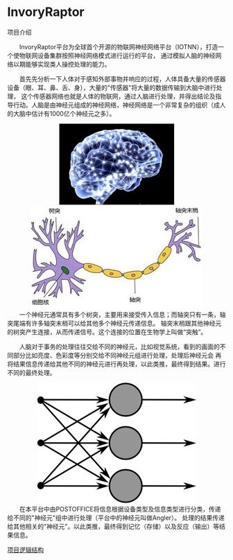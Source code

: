 # InvoryRaptor
项目介绍

　　InvoryRaptor平台为全球首个开源的物联网神经网络平台（IOTNN），打造一个使物联网设备集群按照神经网络模式进行运行的平台，
通过模拟人脑的神经网络以期能够实现类人操控处理的能力。

　　首先先分析一下人体对于感知外部事物并响应的过程，人体具备大量的传感器设备（眼、耳、鼻、舌、身），大量的"传感器"将大量的数据传输到大脑中进行处理，
这个传感器网络也就是人体的物联网，通过人脑进行处理，并得出结论及指导行动。人脑是由神经元组成的神经网络，神经网络是一个非常复杂的组织（成人的大脑中估计有1000亿个神经元之多）。
<div align=center>
<img src="https://github.com/IvoryRaptor/InvoryRaptor/blob/master/resource/dn.jpg" alt="system" title="system" width="265" height="187" />
<img src="https://github.com/IvoryRaptor/InvoryRaptor/blob/master/resource/sjy.jpg" alt="system" title="system" width="398" height="237" />
</div>
　　一个神经元通常具有多个树突，主要用来接受传入信息；而轴突只有一条，轴突尾端有许多轴突末梢可以给其他多个神经元传递信息。
轴突末梢跟其他神经元的树突产生连接，从而传递信号。这个连接的位置在生物学上叫做“突触”。

　　人脑对于事务的处理往往交给不同的神经元，比如视觉系统，看到的画面的不同部分比如亮度、色彩度等分别交给不同神经元组进行处理，处理后神经元会
再将结果信息传递给其他不同的神经元进行再处理，以此类推，最终得到结果。进行不同的最终处理。
<div align=center>
<img src="https://github.com/IvoryRaptor/InvoryRaptor/blob/master/resource/nn.png" alt="system" title="system" width="367" height="278" />
</div>
　　在本平台中由POSTOFFICE将信息根据设备类型及信息类型进行分类，传递给不同的"神经元"组中进行处理（平台中的神经元叫做Angler）。
处理的结果传递给其他相关的"神经元"。以此类推，最终得到记忆（存储）以及反应（输出）等结果信息。

[项目逻辑结构](https://github.com/IvoryRaptor/InvoryRaptor/blob/master/STRUCTURE.md)